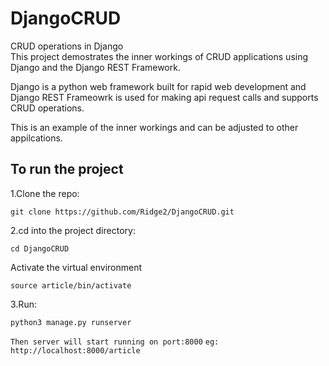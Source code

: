 # DjangoCRUD
CRUD operations in Django  
This project demostrates the inner workings of CRUD applications using Django and the Django REST Framework.  

Django is a python web framework built for rapid web development and Django REST Frameowrk is used for making api request calls and supports CRUD operations.

This is an example of the inner workings and can be adjusted to other appilcations.

## To run the project

1.Clone the repo:  

`git clone https://github.com/Ridge2/DjangoCRUD.git`  

2.cd into the project directory: 

`cd DjangoCRUD`

Activate the virtual environment

`source article/bin/activate`

3.Run: 

`python3 manage.py runserver`

`Then server will start running on port:8000`
`eg: http://localhost:8000/article`
